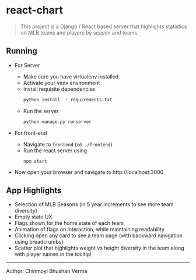 # react-chart
> This project is a Django / React based server that highlights statistics on MLB teams and players by season and teams.

## Running
- For Server
  - Make sure you have virtualenv installed
  - Activate your venv environment
  - Install requisite dependencies
    ```bash
    python install -r requirements.txt
    ```
  - Run the server
    ```bash
    python manage.py runserver
    ```

- For front-end
    - Navigate to `frontend` (`cd ./frontend`)
    - Run the react server using
      ```npm
      npm start
      ```
- Now open your browser and navigate to http://localhost:3000.

## App Highlights
- Selection of MLB Seasons (in 5 year increments to see more team diversity)
- Empty state UX
- Flags shown for the home state of each team
- Animation of flags on interaction, while maintaining readability
- Clicking open any card to see a team page (with backward navigation using breadcrumbs)
- Scatter plot that highlights weight vs height diversity in the team along with player names in the tooltip!

---
Author: Chinmoyi Bhushan Verma